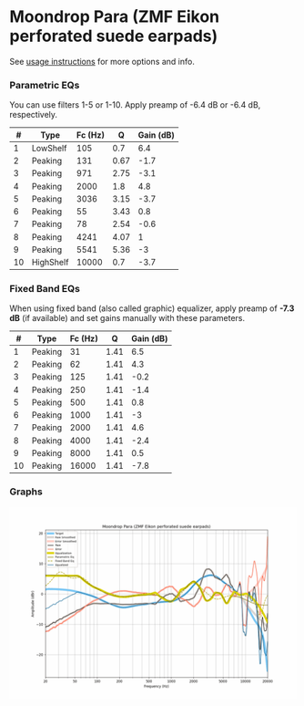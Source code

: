 # Moondrop Para (ZMF Eikon perforated suede earpads)
See [usage instructions](https://github.com/jaakkopasanen/AutoEq#usage) for more options and info.

### Parametric EQs
You can use filters 1-5 or 1-10. Apply preamp of -6.4 dB or -6.4 dB, respectively.

|   # | Type      |   Fc (Hz) |    Q |   Gain (dB) |
|-----|-----------|-----------|------|-------------|
|   1 | LowShelf  |       105 | 0.7  |         6.4 |
|   2 | Peaking   |       131 | 0.67 |        -1.7 |
|   3 | Peaking   |       971 | 2.75 |        -3.1 |
|   4 | Peaking   |      2000 | 1.8  |         4.8 |
|   5 | Peaking   |      3036 | 3.15 |        -3.7 |
|   6 | Peaking   |        55 | 3.43 |         0.8 |
|   7 | Peaking   |        78 | 2.54 |        -0.6 |
|   8 | Peaking   |      4241 | 4.07 |         1   |
|   9 | Peaking   |      5541 | 5.36 |        -3   |
|  10 | HighShelf |     10000 | 0.7  |        -3.7 |

### Fixed Band EQs
When using fixed band (also called graphic) equalizer, apply preamp of **-7.3 dB** (if available) and set gains manually with these parameters.

|   # | Type    |   Fc (Hz) |    Q |   Gain (dB) |
|-----|---------|-----------|------|-------------|
|   1 | Peaking |        31 | 1.41 |         6.5 |
|   2 | Peaking |        62 | 1.41 |         4.3 |
|   3 | Peaking |       125 | 1.41 |        -0.2 |
|   4 | Peaking |       250 | 1.41 |        -1.4 |
|   5 | Peaking |       500 | 1.41 |         0.8 |
|   6 | Peaking |      1000 | 1.41 |        -3   |
|   7 | Peaking |      2000 | 1.41 |         4.6 |
|   8 | Peaking |      4000 | 1.41 |        -2.4 |
|   9 | Peaking |      8000 | 1.41 |         0.5 |
|  10 | Peaking |     16000 | 1.41 |        -7.8 |

### Graphs
![](./Moondrop%20Para%20(ZMF%20Eikon%20perforated%20suede%20earpads).png)
